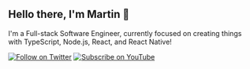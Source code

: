 
## Hello there, I'm Martin 👋

I'm a Full-stack Software Engineer, currently focused on creating things with TypeScript, Node.js, React, and React Native!

[![Follow on Twitter](https://img.shields.io/badge/Follow-Twitter-1DA1F2.svg)](https://twitter.com/MartiinWalsh)
[![Subscribe on YouTube](https://img.shields.io/badge/Subscribe-YouTube-FF0000.svg)]([https://www.youtube.com/@martin-walsh](https://www.youtube.com/@MartiinWalsh))
